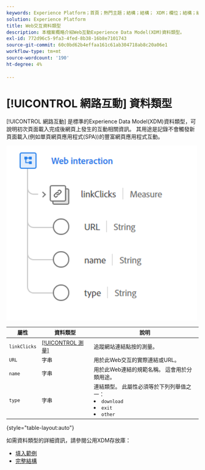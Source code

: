 ```yaml
---
keywords: Experience Platform；首頁；熱門主題；結構；結構； XDM；欄位；結構；結構；Web交互；資料類型；資料類型；
solution: Experience Platform
title: Web交互資料類型
description: 本檔案概略介紹Web互動Experience Data Model(XDM)資料類型。
exl-id: 772d96c5-9fa3-4fed-8b38-16b8e7101743
source-git-commit: 60c0bd62b4effaa161c61ab304718ab8c20a06e1
workflow-type: tm+mt
source-wordcount: '190'
ht-degree: 4%

---
```


# [!UICONTROL 網路互動] 資料類型

[!UICONTROL 網路互動] 是標準的Experience Data Model(XDM)資料類型，可說明初次頁面載入完成後網頁上發生的互動相關資訊。 其用途是記錄不會觸發新頁面載入(例如單頁網頁應用程式(SPA))的豐富網頁應用程式互動。

<img src="../images/data-types/web-interaction.PNG" width="500" /><br />

| 屬性 | 資料類型 | 說明 |
| --- | --- | --- |
| `linkClicks` | [[!UICONTROL 測量]](./measure.md) | 追蹤網站連結點按的測量。 |
| `URL` | 字串 | 用於此Web交互的實際連結或URL。 |
| `name` | 字串 | 用於此Web連結的規範名稱。 這會用於分類用途。 |
| `type` | 字串 | 連結類型。 此屬性必須等於下列列舉值之一： <li> `download` </li> <li> `exit` </li> <li> `other` </li> |

{style=&quot;table-layout:auto&quot;}

如需資料類型的詳細資訊，請參閱公用XDM存放庫：

* [填入範例](https://github.com/adobe/xdm/blob/master/components/datatypes/deprecated/webinteraction.example.1.json)
* [完整結構](https://github.com/adobe/xdm/blob/master/components/datatypes/deprecated/webinteraction.schema.json)
